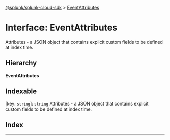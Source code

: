 [@splunk/splunk-cloud-sdk](../README.md) > [EventAttributes](../interfaces/eventattributes.md)

# Interface: EventAttributes

Attributes - a JSON object that contains explicit custom fields to be defined at index time.

## Hierarchy

**EventAttributes**

## Indexable

\[key: `string`\]:&nbsp;`string`
Attributes - a JSON object that contains explicit custom fields to be defined at index time.

## Index

---

